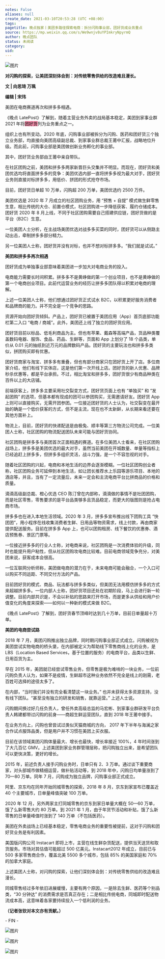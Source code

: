 ```yaml
---
notes: False
aliases: null
create_date: 2021-03-10T20:53:28 (UTC +08:00)
tags: 
pagetitle: 晚点独家丨美团多路径探索电商：拆分闪购事业部，团好货成业务重点
source: https://mp.weixin.qq.com/s/We9wnjv8uYPImkryNpyrmQ
author: 晚点团队
status: 未阅读
category: 
uid: 
---
```


![图片](https://mmbiz.qpic.cn/mmbiz_jpg/VWpZENjIo5sicbAqMu2uHnDPnmRSu1CdolIoncYic52LoVrYaKMbZahaFwkdCnVzJG2GLicee2xfb0wGGuYK4rD8A/640?wx_fmt=jpeg&wxfrom=5&wx_lazy=1&wx_co=1)

**对闪购的探索，让美团深刻体会到：对传统零售供给的改造难且漫长。**

**文 | 向思琦 万珮**

**编辑 | 宋玮**

美团在电商赛道再次和拼多多相遇。

《晚点 LatePost》了解到，随着主营业务外卖的战局基本稳定，美团到家事业群 2021 年将<mark style="background: #FF5582A6;">团好货</mark>列为业务重点之一。

组织上也有所变动。2020 年底，闪购事业部被拆分为闪购、医药和团好货三个独立业务部，均直接向美团高级副总裁、到家事业群总裁王莆中汇报，战略地位升级。而此前，闪购事业部是美团做创新业务孵化的事业部。

其中，团好货业务部由王莆中亲自带队。

在社区团购之前，美团和拼多多两家新晋巨头交集并不明显。而现在，团好货和美团优选均将直面拼多多的竞争：美团优选内部一直将拼多多视为最大对手，团好货业务则直接对标拼多多，用低价、拼团的形式抢夺市场。

目前，团好货日单超 10 万单，闪购超 200 万单，美团优选约 2500 万件。

美团优选是 2020 年 7 月成立的社区团购业务，用 “预售 + 自提” 模式做生鲜零售生意，相比传统的大仓、前置仓模式，社区团购进一步降低获客、履约仓储成本。团好货 2020 年 8 月上线，不同于社区团购需要自己搭建供应链，团好货做的是平台（B2C）生意。

一位美团人士分析，在主战场美团优选对战多多买菜的同时，团好货可以从侧路主动出击，牵制拼多多部分精力。

另一位美团人士称，团好货并没有对标，也并不想对标拼多多。“我们就是试试。”

**美团和拼多多再次相遇**

团好货成为单独事业部意味着美团进一步加大对电商业务的投入。

电商能力需要长时间积累。拼多多不是黄峥做的第一个创业项目，也不是黄峥做的第一个电商创业项目。此前代运营业务的经历让拼多多团队得以积累对电商的理解。

上述一位美团人士称，他们想通过团好货正式试水 B2C，以积累更好服务消费者和品牌商的能力。并不完全是一个竞争的思路。

资源开始向团好货倾斜。产品上，团好货已被置于美团应用（App）首页底部功能栏第二入口 “电商 / 商城”。此外，美团还上线了独立的团好货应用。

团好货目前以标品、低毛利商品为主。但也有苹果、戴森等高端产品，货品种类覆盖数码电器、服饰、食品、药品、生鲜等，页面和 App 上划分了 18 个品类，单价从 0.01 元的抽纸到近万元的品牌数码产品。团好货的主要玩法也和拼多多类似，拼团购买即有优惠。

团好货商家与淘宝、拼多多有重叠，但也有部分商家只在团好货上开了店。多位商家介绍，他们有线下实体店，这是他们第一次开线上店。团好货的新人优惠、品牌秒杀优惠等，都是平台承担。不过，相比淘宝和拼多多，团好货很少有商品种类在百件以上的大店铺。

前端获客上，拼多多主要采用社交裂变方式，团好货页面上也有 “单独买” 和 “发起团购” 的选项，但基本都有现成的团可以参团购买，无需邀请好友。团好货 App 上则可以直接购买，无需开团参团。一位接近团好货的人士认为，社交裂变在最开始的确是一个低价获客的方式，但不是主流，现在也不太新鲜，从长期来看还要在其他方面补上。

物流上，目前，团好货的快递配送是由极兔、顺丰等第三方物流公司完成。一位美团人士称，社区团购的物流配送团队未来可能与团好货协同。

社区团购是拼多多与美团首次正面相遇的赛道。在多位美团人士看来，在社区团购战场上，拼多多是美团优选的最大对手，虽然当前美团在开城数量、单量等指标上已经追赶上拼多多，但拼多多组织灵活，战斗力强，是一个不容忽视的对手。

随着社区团购的兴起，电商和本地生活的边界会逐渐模糊。一位社区团购创业者称，社区团购业务可延伸到本地生活，如让团长推荐水上乐园等游乐项目、本地的酒店等，并且，当有了一定流量后，未来一定会和主流电商平台比拼商品的价格和质量。

滴滴高级副总裁、橙心优选 CEO 陈汀曾在内部称，滴滴做的事情不是社团团购，而是社区零售，零售要求的是平台品类够多且货品稳定，而更大的版图则是抢占电商市场。

拼多多也在进入本地生活领域。2020 年 3 月，拼多多宣布推出线下团购工具 “快团团”，用小程序在线收集消费者生鲜、日用品等物资需求，线上付款，再由商家提供配送服务。目前在拼多多 App 上，也可以团购租房、线下餐饮的优惠券、酒店预售券、景区门票等。

一位接近拼多多的行业人士称，对电商来说，社区团购是一次消费体验的升级，同时也能提升用户粘性，但从社区团购攻电商比较难。目前电商领域竞争充分，对美团来说，获客成本会很高。 

一位互联网分析师称，美团做电商的潜力在于，未来电商可能会融合，一个入口可以购买不同运距、不同交付方法的产品。

目前团好货的模式、商品、玩法都与拼多多类似，但美团无法用模仿拼多多的方式来超越拼多多。一位内部人士称，团好货项目还处在初期阶段，马上会进行新一轮调整。目前内部共识是，不会以补贴的思路来打开市场，而是更多从供给和用户价值变化的角度来探索——如何以一种新的模式来做 B2C。

《晚点 LatePost》了解到，团好货春节顶峰时达到几十万单，目前日单量超十万单。

**美团的电商尝试路**

2018 年 7 月，美团闪购推出独立品牌，同时期闪购事业部正式成立。闪购被视为美团尝试实物电商的桥头堡，在内部被定义为帮助线下零售商线上化的业务，是 LBS（Location Based Services，基于位置的服务）的电商平台，品类以生鲜、日用百货为主。

早在 2015 年，美团就已经尝试零售业务，但零售是极为难啃的一块业务，一位前闪购负责人认为，如果不是疫情，生鲜超市这种业务依然不完全是线上的刚需，老百姓可选择的途径太多了。

在内部，“当时我们并没有完全看清楚这一块业务。” 也并未获得太多资源支持，没有线下团队。“甚至没有独立的研发和销售，就靠运营。” 上述人士说。

闪购期间换过好几任负责人，曾任外卖高级总监的马宏彬、到家事业群研发平台负责人韩建都带过闪购的前身——商超生鲜运营团队，直到 2018 年王莆中接手。

在业务方向上，闪购也曾尝试过类似天猫商城的方向， 2017 年下半年与海澜之家合作试点服饰品类，但是用户并不习惯在美团上买衣服。

目前在该领域美团闪购体量最大、增长也最快，增长率接近 100%，4 年时间涨到了大几百亿 GMV。上述美团到家业务群管理层称，把闪购独立出来，是希望团队可以更快决策，更好的增长。

2015 年，前述负责人接手闪购业务时，日单只有 2、3 万单。通过谈下重要商家，对头部城市做精细运营，做补贴活动等，到 2018 年中，闪购日均单量涨到了 70—80 万单。同年 7 月，闪购成为独立品牌，闪购事业部正式成立。

阿里、京东均在同年开始同城零售的探索，2018 年 8 月，京东到家宣布已覆盖近 40 个主要城市，日单量峰值突破 100 万单。

2020 年 12 月，另外两家主打同城零售的京东到家日单量大概在 50—60 万单，饿了么新零售大约 80 万单。到 2021 年 1 月，由于年货节活动和补贴，饿了么新零售的日单量峰值时涨到了 140 万单（不包括医药）。

美团在外卖战场上已经基本稳定，零售电商业务的重要性被提前，这对于闪购和团好货业务是有利因素。

美国版闪购公司 Instacart 即将上市，主营在线生鲜杂货配送，提供当天送货和取货服务。市场对其估值可能超过 500 亿美元。Instacart2012 年成立，目前已与 500 多家零售商合作，覆盖北美 5500 多个城市，包括 85% 的美国家庭和 70% 的加拿大家庭。

上述美团人士称，对闪购的探索，让他们深刻体会到：对传统零售供给的改造难且漫长。

同城零售经过多年依旧进展缓慢，主要有两个原因，一是除去生鲜、医药等个别品类，“30 分钟达” 的消费需求是否真正存在；二是相比传统电商，同城即时配送物流成本高，这意味着各家要持续投入一个低利润的业务。

**（记者张钦对本文亦有贡献。）**

\- FIN -

![图片](https://mmbiz.qpic.cn/mmbiz_jpg/VWpZENjIo5vMAXbkiaqZsUicTsHaHiajfYbNbl8tKLUtFpg1mliaiaUcBBBAcx4ZIngxXvxRaoVthAdjnWBhiamsaMwg/640?wx_fmt=jpeg&wxfrom=5&wx_lazy=1&wx_co=1)

![图片](https://mmbiz.qpic.cn/mmbiz_jpg/VWpZENjIo5u2L6icBW8MzYgmzuDgyGoCDBiaK5Q2OobdP6WZtLsgto8z8PfFlbQLS2ZJM0Zccic68Xwx58reLibZbA/640?wx_fmt=jpeg&wxfrom=5&wx_lazy=1&wx_co=1)

![图片](https://mmbiz.qpic.cn/mmbiz_jpg/VWpZENjIo5s62wJBPKlDpwDDZpq1yj6FUN3Gmc9nYCHeVZur5mjRDaicwhAoKB3sPJ6IpfZ2uMGTj44ic1wjE8RQ/640?wx_fmt=jpeg&wxfrom=5&wx_lazy=1&wx_co=1)
